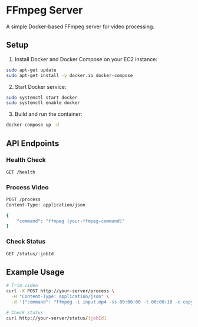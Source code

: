 # FFmpeg Server

A simple Docker-based FFmpeg server for video processing.

## Setup

1. Install Docker and Docker Compose on your EC2 instance:
```bash
sudo apt-get update
sudo apt-get install -y docker.io docker-compose
```

2. Start Docker service:
```bash
sudo systemctl start docker
sudo systemctl enable docker
```

3. Build and run the container:
```bash
docker-compose up -d
```

## API Endpoints

### Health Check
```bash
GET /health
```

### Process Video
```bash
POST /process
Content-Type: application/json

{
    "command": "ffmpeg [your-ffmpeg-command]"
}
```

### Check Status
```bash
GET /status/:jobId
```

## Example Usage

```bash
# Trim video
curl -X POST http://your-server/process \
  -H "Content-Type: application/json" \
  -d '{"command": "ffmpeg -i input.mp4 -ss 00:00:00 -t 00:00:10 -c copy output.mp4"}'

# Check status
curl http://your-server/status/[jobId]
``` 
